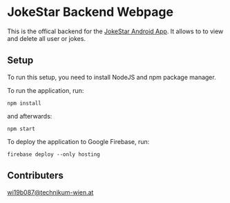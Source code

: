 # JokeStar Backend Webpage

This is the offical backend for the [JokeStar Android App](https://github.com/wi19b087/JokeStar).
It allows to to view and delete all user or jokes.

## Setup

To run this setup, you need to install NodeJS and npm package manager.

To run the application, run:

```
npm install
```

and afterwards:

```
npm start
```

To deploy the application to Google Firebase, run:

```
firebase deploy --only hosting
```

## Contributers

wi19b087@technikum-wien.at
